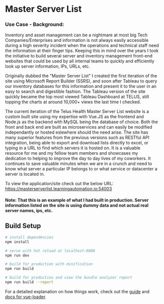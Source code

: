 # Master Server List 

### Use Case - Background:<br>
Inventory and asset management can be a nightmare at most big Tech Companies/Enterprises and information is not always easily accessible during a high severity incident when the operations and technical staff need the information at their finger tips. Keeping this in mind over the years I took the initiative to build several server and inventory management front-end websites that could be used by all internal teams to quickly and efficiently look up server information, IPs, URLs, etc.

Originally dubbed the "Master Server List" I created the first iteration of the site using Microsoft Report Builder (SSRS), and soon after Tableau to query our inventory databases for this information and present it to the user in an easy to search and digestible fashion. The Tableau version of the site quickly became the top most viewed Tableau Dashboard at TELUS, still topping the charts at around 10,000+ views the last time I checked.

The current iteration of the Telus Health Master Server List website is a custom built site using my expertise with Vue.JS as the frontend and Node.js as the backend with MySQL being the database of choice. Both the front and back end are built as microservices and can easily be modified independantly or hosted eslewhere should the need arise. The site has many superior features from the previous versions such as RESTful API integration, being able to export and download lists directly to excel, or typing in a URL to find which servers it is hosted on. It is a valuable resource for me and my fellow team members and showcases my dedication to helping to improve the day to day lives of my coworkers. It continues to save valuable minutes when we are in a crunch and need to know what server a particular IP belongs to or what service or datacenter a server is located in.

To view the application/site check out the below URL: <br/>
https://masterserverlist.learningautomation.io:54003

#### Note: That this is an example of what I had built in production. Server information listed on the site is using dummy data and not actual real server names, ips, etc.

## Build Setup

``` bash
# install dependencies
npm install

# serve with hot reload at localhost:8080
npm run dev

# build for production with minification
npm run build

# build for production and view the bundle analyzer report
npm run build --report
```

For a detailed explanation on how things work, check out the [guide](http://vuejs-templates.github.io/webpack/) and [docs for vue-loader](http://vuejs.github.io/vue-loader).
